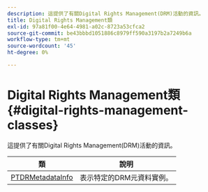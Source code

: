 ```yaml
---
description: 這提供了有關Digital Rights Management(DRM)活動的資訊。
title: Digital Rights Management類
exl-id: 97a81f00-4e64-4981-a02c-8723a53cfca2
source-git-commit: be43bbbd1051886c8979ff590a3197b2a7249b6a
workflow-type: tm+mt
source-wordcount: '45'
ht-degree: 0%

---
```


# Digital Rights Management類 {#digital-rights-management-classes}

這提供了有關Digital Rights Management(DRM)活動的資訊。

| **類** | **說明** |
|---|---|
| [PTDRMetadataInfo](https://help.adobe.com/en_US/primetime/api/psdk/appledoc/Classes/PTDRMMetadataInfo.html) | 表示特定的DRM元資料實例。 |
